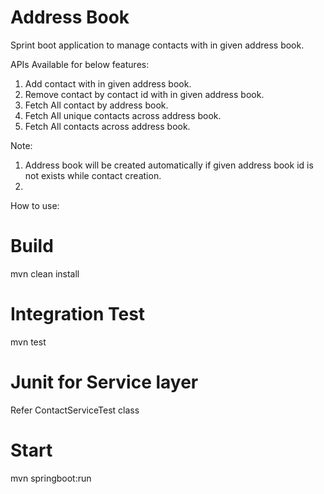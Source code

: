 # Address Book
Sprint boot application to manage contacts with in given address book.

APIs Available for below features:

1. Add contact with in given address book.
2. Remove contact by contact id with in given address book.
3. Fetch All contact by address book.
4. Fetch All unique contacts across address book.
5. Fetch All contacts across address book.

Note: 

1. Address book will be created automatically if given address book id is not exists while contact creation.
2. 

How to use:

# Build
mvn clean install

# Integration Test
mvn test

# Junit for Service layer

Refer ContactServiceTest class

# Start
mvn springboot:run